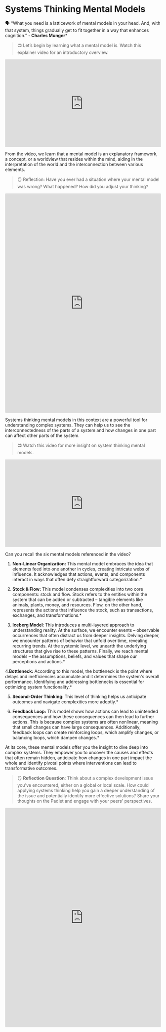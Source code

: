 # Systems Thinking Mental Models

<aside>
  
🗣 “What you need is a latticework of mental models in your head. And, with that system, things gradually get to fit together in a way that enhances cognition.”
**- Charles Munger***

</aside>

> 📺 Let’s begin by learning what a mental model is. Watch this explainer video for an introductory overview.

<div style="position: relative; padding-bottom: 56.25%; height: 0;"><iframe src="https://www.youtube.com/embed/DwtRsDESTwo" title="YouTube video player" frameborder="0" allow="accelerometer; autoplay; clipboard-write; encrypted-media; gyroscope; picture-in-picture" allowfullscreen style="position: absolute; top: 0; left: 0; width: 100%; height: 100%;"></iframe></div>

From the video, we learn that a mental model is an explanatory framework, a concept, or a worldview that resides within the mind, aiding in the interpretation of the world and the interconnection between various elements.

> 🪞 Reflection: Have you ever had a situation where your mental model was wrong? What happened? How did you adjust your thinking?

<div style="border:1px solid rgba(0,0,0,0.1);border-radius:2px;box-sizing:border-box;overflow:hidden;position:relative;width:100%;background:#F4F4F4"><iframe src="https://padlet.com/embed/qbu337omd089rpe" frameborder="0" allow="camera;microphone;geolocation" style="width:100%;height:708px;display:block;padding:0;margin:0"></iframe></div>

Systems thinking mental models in this context are a powerful tool for understanding complex systems. They can help us to see the interconnectedness of the parts of a system and how changes in one part can affect other parts of the system.

> 📺 Watch this video for more insight on system thinking mental models.

<div style="position: relative; padding-bottom: 56.25%; height: 0;"><iframe src="https://www.youtube.com/embed/VUXeQGsVbqU?si=f1bGxzdwbJ47zf_O" title="YouTube video player" frameborder="0" allow="accelerometer; autoplay; clipboard-write; encrypted-media; gyroscope; picture-in-picture" allowfullscreen style="position: absolute; top: 0; left: 0; width: 100%; height: 100%;"></iframe></div>

Can you recall the six mental models referenced in the video?

1. **Non-Linear Organization:** This mental model embraces the idea that elements feed into one another in cycles, creating intricate webs of influence. It acknowledges that actions, events, and components interact in ways that often defy straightforward categorization.*

2. **Stock & Flow:** This model condenses complexities into two core components: stock and flow. Stock refers to the entities within the system that can be added or subtracted – tangible elements like animals, plants, money, and resources. Flow, on the other hand, represents the actions that influence the stock, such as transactions, exchanges, and transformations.*

3. **Iceberg Model**: This introduces a multi-layered approach to understanding reality. At the surface, we encounter events – observable occurrences that often distract us from deeper insights. Delving deeper, we encounter patterns of behavior that unfold over time, revealing recurring trends. At the systemic level, we unearth the underlying structures that give rise to these patterns. Finally, we reach mental models – the assumptions, beliefs, and values that shape our perceptions and actions.*

4.**Bottleneck:** According to this model, the bottleneck is the point where delays and inefficiencies accumulate and it determines the system's overall performance. Identifying and addressing bottlenecks is essential for optimizing system functionality.*

5. **Second-Order Thinking**: This level of thinking helps us anticipate outcomes and navigate complexities more adeptly.*

6. **Feedback Loop:** This model shows how actions can lead to unintended consequences and how these consequences can then lead to further actions. This is because complex systems are often nonlinear, meaning that small changes can have large consequences. Additionally, feedback loops can create reinforcing loops, which amplify changes, or balancing loops, which dampen changes.*

At its core, these mental models offer you the insight to dive deep into complex systems. They empower you to uncover the causes and effects that often remain hidden, anticipate how changes in one part impact the whole and identify pivotal points where interventions can lead to transformative outcomes.

> 🪞 **Reflection Question**: Think about a complex development issue you've encountered, either on a global or local scale. How could applying systems thinking help you gain a deeper understanding of the issue and potentially identify more effective solutions? Share your thoughts on the Padlet and engage with your peers' perspectives.

<div style="border:1px solid rgba(0,0,0,0.1);border-radius:2px;box-sizing:border-box;overflow:hidden;position:relative;width:100%;background:#F4F4F4"><iframe src="https://padlet.com/embed/wyw2t02ok2u61n2" frameborder="0" allow="camera;microphone;geolocation" style="width:100%;height:708px;display:block;padding:0;margin:0"></iframe></div>
